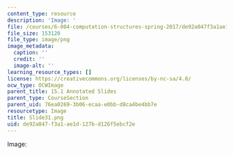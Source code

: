 ```yaml
---
content_type: resource
description: 'Image: '
file: /courses/6-004-computation-structures-spring-2017/de92a047f3a1ae1d127bd126f5ebcf2e_Slide31.png
file_size: 153120
file_type: image/png
image_metadata:
  caption: ''
  credit: ''
  image-alt: ''
learning_resource_types: []
license: https://creativecommons.org/licenses/by-nc-sa/4.0/
ocw_type: OCWImage
parent_title: 15.1 Annotated Slides
parent_type: CourseSection
parent_uid: 76ea0269-3b06-ecaa-e0bb-d8ca4be4bb7e
resourcetype: Image
title: Slide31.png
uid: de92a047-f3a1-ae1d-127b-d126f5ebcf2e
---
```

Image: 